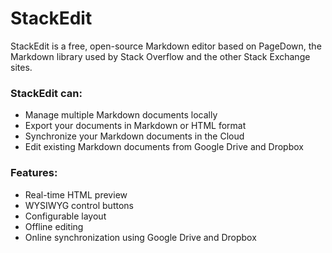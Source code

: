 StackEdit
=========

StackEdit is a free, open-source Markdown editor based on PageDown, the Markdown library used by Stack Overflow and the other Stack Exchange sites.

### StackEdit can:
 
 - Manage multiple Markdown documents locally
 - Export your documents in Markdown or HTML format
 - Synchronize your Markdown documents in the Cloud
 - Edit existing Markdown documents from Google Drive and Dropbox

### Features:

 - Real-time HTML preview
 - WYSIWYG control buttons
 - Configurable layout
 - Offline editing
 - Online synchronization using Google Drive and Dropbox
